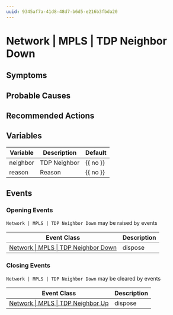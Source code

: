 ```yaml
---
uuid: 9345af7a-41d8-48d7-b6d5-e216b3fbda20
---
```

# Network | MPLS | TDP Neighbor Down

## Symptoms

## Probable Causes

## Recommended Actions

## Variables

| Variable | Description  | Default  |
| -------- | ------------ | -------- |
| neighbor | TDP Neighbor | {{ no }} |
| reason   | Reason       | {{ no }} |

## Events

### Opening Events
`Network | MPLS | TDP Neighbor Down` may be raised by events

| Event Class                                                                                          | Description |
| ---------------------------------------------------------------------------------------------------- | ----------- |
| [Network \| MPLS \| TDP Neighbor Down](../../../event-classes-reference/network/mpls/tdp-neighbor-down.md) | dispose     |

### Closing Events
`Network | MPLS | TDP Neighbor Down` may be cleared by events

| Event Class                                                                                      | Description |
| ------------------------------------------------------------------------------------------------ | ----------- |
| [Network \| MPLS \| TDP Neighbor Up](../../../event-classes-reference/network/mpls/tdp-neighbor-up.md) | dispose     |
